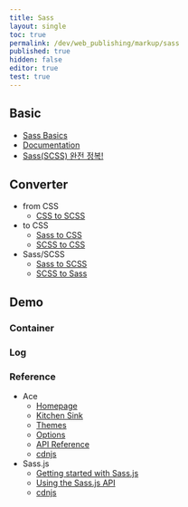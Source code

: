 ```yaml
---
title: Sass
layout: single
toc: true
permalink: /dev/web_publishing/markup/sass
published: true
hidden: false
editor: true
test: true
---
```

<head>
  <base target="_blank">
</head>



## Basic

- [Sass Basics](https://sass-lang.com/guide)
- [Documentation](https://sass-lang.com/documentation/)
- [Sass(SCSS) 완전 정복!](https://heropy.blog/2018/01/31/sass/)



## Converter

- from CSS
  - [CSS to SCSS](https://codebeautify.org/css-to-scss-converter)
- to CSS
  - [Sass to CSS](https://codebeautify.org/sass-to-css-converter)
  - [SCSS to CSS](https://codebeautify.org/scss-to-css-converter)
- Sass/SCSS
  - [Sass to SCSS](https://codebeautify.org/sass-to-scss-converter)
  - [SCSS to Sass](https://codebeautify.org/scss-to-sass-converter)



## Demo

### Container

<div id="demoContainer">
  <div id="inputContainer"></div>
  <div id="editorInput" class="editor"></div>
  <div id="convertButton"></div>
  <div id="editorOutput" class="editor"></div>
</div>

### Log

<div id="test" test="{{page.test}}"></div>

### Reference

- Ace
  - [Homepage](https://ace.c9.io/)
  - [Kitchen Sink](https://ace.c9.io/build/kitchen-sink.html)
  - [Themes](https://gist.github.com/RyanNutt/cb8d60997d97905f0b2aea6c3b5c8ee0)
  - [Options](https://github.com/ajaxorg/ace/wiki/Configuring-Ace)
  - [API Reference](https://ajaxorg.github.io/ace-api-docs/index.html)
  - [cdnjs](https://cdnjs.com/libraries/ace)
- Sass.js
  - [Getting started with Sass.js](https://github.com/medialize/sass.js/blob/master/docs/getting-started.md)
  - [Using the Sass.js API](https://github.com/medialize/sass.js/blob/master/docs/api.md)
  - [cdnjs](https://cdnjs.com/libraries/sass.js)
